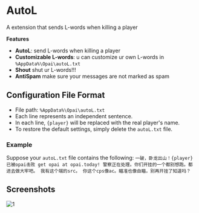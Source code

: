 # AutoL

A extension that sends L-words when killing a player

**Features**
- **AutoL**: send L-words when killing a player
- **Customizable L-words**: u can customize ur own L-words in `%AppData%\Opai\autoL.txt`
- **Shout** shut ur L-words!!!
- **AntiSpam** make sure your messages are not marked as spam

## Configuration File Format

- File path: `%AppData%\Opai\autoL.txt`
- Each line represents an independent sentence.
- In each line, `{player}` will be replaced with the real player's name.
- To restore the default settings, simply delete the `autoL.txt` file.

### Example

Suppose your `autoL.txt` file contains the following:
``
一破，卧龙出山！{player}已被opai击败
get opai at opai.today!
警察正在处理。你们开挂的一个都别想跑。都进去做大牢吧。
我有这个端的src。
你这个cps像ac。瞄准也像自瞄，别再开挂了知道吗？
``

## Screenshots

![1]()
